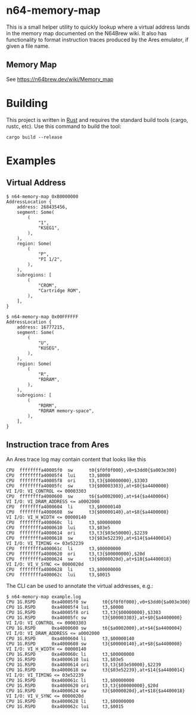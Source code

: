 # n64-memory-map

This is a small helper utility to quickly lookup where a virtual address lands
in the memory map documented on the N64Brew wiki. It also has functionality to
format instruction traces produced by the Ares emulator, if given a file name.

## Memory Map

See https://n64brew.dev/wiki/Memory_map

# Building

This project is written in [Rust](https://www.rust-lang.org/) and requires the
standard build tools (cargo, rustc, etc). Use this command to build the tool:

```
cargo build --release
```

# Examples

## Virtual Address

```
$ n64-memory-map 0xB0000000
AddressLocation {
    address: 268435456,
    segment: Some(
        (
            "1",
            "KSEG1",
        ),
    ),
    region: Some(
        (
            "P",
            "PI 1/2",
        ),
    ),
    subregions: [
        (
            "CROM",
            "Cartridge ROM",
        ),
    ],
}
```

```
$ n64-memory-map 0x00FFFFFF
AddressLocation {
    address: 16777215,
    segment: Some(
        (
            "U",
            "KUSEG",
        ),
    ),
    region: Some(
        (
            "R",
            "RDRAM",
        ),
    ),
    subregions: [
        (
            "RDRM",
            "RDRAM memory-space",
        ),
    ],
}
```

## Instruction trace from Ares

An Ares trace log may contain content that looks like this
```
CPU  ffffffffa40005f0  sw      t0{$f0f0f000},v0+$3dd0{$a003e300}
CPU  ffffffffa40005f4  lui     t3,$0000
CPU  ffffffffa40005f8  ori     t3,t3{$00000000},$3303
CPU  ffffffffa40005fc  sw      t3{$00003303},at+$0{$a4400000}
VI I/O: VI_CONTROL <= 00003303
CPU  ffffffffa4000600  sw      t6{$a0002000},at+$4{$a4400004}
VI I/O: VI_DRAM_ADDRESS <= a0002000
CPU  ffffffffa4000604  li      t3,$00000140
CPU  ffffffffa4000608  sw      t3{$00000140},at+$8{$a4400008}
VI I/O: VI_H_WIDTH <= 00000140
CPU  ffffffffa400060c  li      t3,$00000000
CPU  ffffffffa4000610  lui     t3,$03e5
CPU  ffffffffa4000614  ori     t3,t3{$03e50000},$2239
CPU  ffffffffa4000618  sw      t3{$03e52239},at+$14{$a4400014}
VI I/O: VI_TIMING <= 03e52239
CPU  ffffffffa400061c  li      t3,$00000000
CPU  ffffffffa4000620  ori     t3,t3{$00000000},$20d
CPU  ffffffffa4000624  sw      t3{$0000020d},at+$18{$a4400018}
VI I/O: VI_V_SYNC <= 0000020d
CPU  ffffffffa4000628  li      t3,$00000000
CPU  ffffffffa400062c  lui     t3,$0015
```

The CLI can be used to annotate the virtual addresses, e.g.:
```
$ n64-memory-map example.log
CPU 1G.RSPD      0xa40005f0 sw      t0{$f0f0f000},v0+$3dd0{$a003e300}
CPU 1G.RSPD      0xa40005f4 lui     t3,$0000
CPU 1G.RSPD      0xa40005f8 ori     t3,t3{$00000000},$3303
CPU 1G.RSPD      0xa40005fc sw      t3{$00003303},at+$0{$a4400000}
VI I/O: VI_CONTROL <= 00003303
CPU 1G.RSPD      0xa4000600 sw      t6{$a0002000},at+$4{$a4400004}
VI I/O: VI_DRAM_ADDRESS <= a0002000
CPU 1G.RSPD      0xa4000604 li      t3,$00000140
CPU 1G.RSPD      0xa4000608 sw      t3{$00000140},at+$8{$a4400008}
VI I/O: VI_H_WIDTH <= 00000140
CPU 1G.RSPD      0xa400060c li      t3,$00000000
CPU 1G.RSPD      0xa4000610 lui     t3,$03e5
CPU 1G.RSPD      0xa4000614 ori     t3,t3{$03e50000},$2239
CPU 1G.RSPD      0xa4000618 sw      t3{$03e52239},at+$14{$a4400014}
VI I/O: VI_TIMING <= 03e52239
CPU 1G.RSPD      0xa400061c li      t3,$00000000
CPU 1G.RSPD      0xa4000620 ori     t3,t3{$00000000},$20d
CPU 1G.RSPD      0xa4000624 sw      t3{$0000020d},at+$18{$a4400018}
VI I/O: VI_V_SYNC <= 0000020d
CPU 1G.RSPD      0xa4000628 li      t3,$00000000
CPU 1G.RSPD      0xa400062c lui     t3,$0015
```
